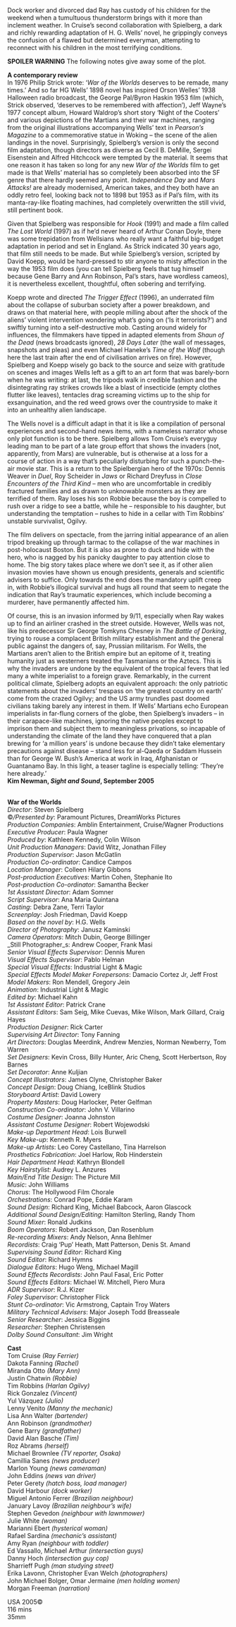 
Dock worker and divorced dad Ray has custody of his children for the weekend when a tumultuous thunderstorm brings with it more than inclement weather. In Cruise’s second collaboration with Spielberg, a dark and richly rewarding adaptation of H. G. Wells’ novel, he grippingly conveys the confusion of a flawed but determined everyman, attempting to reconnect with his children in the most terrifying conditions.

**SPOILER WARNING** The following notes give away some of the plot.

**A contemporary review**  
In 1976 Philip Strick wrote: ‘_War of the Worlds_ deserves to be remade, many times.’ And so far HG Wells’ 1898 novel has inspired Orson Welles’ 1938 Halloween radio broadcast, the George Pal/Byron Haskin 1953 film (which, Strick observed, ‘deserves to be remembered with affection’), Jeff Wayne’s 1977 concept album, Howard Waldrop’s short story ‘Night of the Cooters’ and various depictions of the Martians and their war machines, ranging from the original illustrations accompanying Wells’ text in _Pearson’s Magazine_ to a commemorative statue in Woking – the scene of the alien landings in the novel. Surprisingly, Spielberg’s version is only the second film adaptation, though directors as diverse as Cecil B. DeMille, Sergei Eisenstein and Alfred Hitchcock were tempted by the material. It seems that one reason it has taken so long for any new _War of the Worlds_ film to get made is that Wells’ material has so completely been absorbed into the SF genre that there hardly seemed any point. _Independence Day_ and _Mars Attacks!_ are already modernised, American takes, and they both have an oddly retro feel, looking back not to 1898 but 1953 as if Pal’s film, with its manta-ray-like floating machines, had completely overwritten the still vivid, still pertinent book.

Given that Spielberg was responsible for _Hook_ (1991) and made a film called _The Lost World_ (1997) as if he’d never heard of Arthur Conan Doyle, there was some trepidation from Wellsians who really want a faithful big-budget adaptation in period and set in England. As Strick indicated 30 years ago, that film still needs to be made. But while Spielberg’s version, scripted by David Koepp, would be hard-pressed to stir anyone to misty affection in the way the 1953 film does (you can tell Spielberg feels that tug himself because Gene Barry and Ann Robinson, Pal’s stars, have wordless cameos), it is nevertheless excellent, thoughtful, often sobering and terrifying.

Koepp wrote and directed _The Trigger Effect_ (1996), an underrated film about the collapse of suburban society after a power breakdown, and draws on that material here, with people milling about after the shock of the aliens’ violent intervention wondering what’s going on (‘Is it terrorists?’) and swiftly turning into a self-destructive mob. Casting around widely for influences, the filmmakers have tipped in adapted elements from _Shaun of the Dead_ (news broadcasts ignored), _28 Days Later_ (the wall of messages, snapshots and pleas) and even Michael Haneke’s _Time of the Wolf_ (though here the last train after the end of civilisation arrives on fire). However, Spielberg and Koepp wisely go back to the source and seize with gratitude on scenes and images Wells left as a gift to an art form that was barely-born when he was writing: at last, the tripods walk in credible fashion and the disintegrating ray strikes crowds like a blast of insecticide (empty clothes flutter like leaves), tentacles drag screaming victims up to the ship for exsanguination, and the red weed grows over the countryside to make it into an unhealthy alien landscape.

The Wells novel is a difficult adapt in that it is like a compilation of personal experiences and second-hand news items, with a nameless narrator whose only plot function is to be there. Spielberg allows Tom Cruise’s everyguy leading man to be part of a late group effort that shows the invaders (not, apparently, from Mars) are vulnerable, but is otherwise at a loss for a course of action in a way that’s peculiarly disturbing for such a punch-the-air movie star. This is a return to the Spielbergian hero of the 1970s: Dennis Weaver in _Duel_, Roy Scheider in _Jaws_ or Richard Dreyfuss in _Close Encounters of the Third Kind_ – men who are uncomfortable in credibly fractured families and as drawn to unknowable monsters as they are terrified of them. Ray loses his son Robbie because the boy is compelled to rush over a ridge to see a battle, while he – responsible to his daughter, but understanding the temptation – rushes to hide in a cellar with Tim Robbins’ unstable survivalist, Ogilvy.

The film delivers on spectacle, from the jarring initial appearance of an alien tripod breaking up through tarmac to the collapse of the war machines in post-holocaust Boston. But it is also as prone to duck and hide with the hero, who is nagged by his panicky daughter to pay attention close to home. The big story takes place where we don’t see it, as if other alien invasion movies have shown us enough presidents, generals and scientific advisers to suffice. Only towards the end does the mandatory uplift creep in, with Robbie’s illogical survival and hugs all round that seem to negate the indication that Ray’s traumatic experiences, which include becoming a murderer, have permanently affected him.

Of course, this is an invasion informed by 9/11, especially when Ray wakes up to find an airliner crashed in the street outside. However, Wells was not, like his predecessor Sir George Tomkyns Chesney in _The Battle of Dorking_, trying to rouse a complacent British military establishment and the general public against the dangers of, say, Prussian militarism. For Wells, the Martians aren’t alien to the British empire but an epitome of it, treating humanity just as westerners treated the Tasmanians or the Aztecs. This is why the invaders are undone by the equivalent of the tropical fevers that led many a white imperialist to a foreign grave. Remarkably, in the current political climate, Spielberg adopts an equivalent approach: the only patriotic statements about the invaders’ trespass on ‘the greatest country on earth’ come from the crazed Ogilvy; and the US army trundles past doomed civilians taking barely any interest in them. If Wells’ Martians echo European imperialists in far-flung corners of the globe, then Spielberg’s invaders – in their carapace-like machines, ignoring the native peoples except to imprison them and subject them to meaningless privations, so incapable of understanding the climate of the land they have conquered that a plan brewing for ‘a million years’ is undone because they didn’t take elementary precautions against disease – stand less for al-Qaeda or Saddam Hussein than for George W. Bush’s America at work in Iraq, Afghanistan or Guantanamo Bay. In this light, a teaser tagline is especially telling: ‘They’re here already.’  
**Kim Newman, _Sight and Sound_, September 2005**
<br><br>

**War of the Worlds**  
_Director_: Steven Spielberg  
©_/Presented by_: Paramount Pictures,  DreamWorks Pictures  
_Production Companies_: Amblin Entertainment, Cruise/Wagner Productions  
_Executive Producer_: Paula Wagner  
_Produced by_: Kathleen Kennedy, Colin Wilson  
_Unit Production Managers_: David Witz,  Jonathan Filley  
_Production Supervisor_: Jason McGatlin  
_Production Co-ordinator_: Candice Campos  
_Location Manager_: Colleen Hilary Gibbons  
_Post-production Executives_: Martin Cohen, Stephanie Ito  
_Post-production Co-ordinator_: Samantha Becker  
_1st Assistant Director_: Adam Somner  
_Script Supervisor_: Ana Maria Quintana  
_Casting_: Debra Zane, Terri Taylor  
_Screenplay_: Josh Friedman, David Koepp  
_Based on the novel by_: H.G. Wells  
_Director of Photography_: Janusz Kaminski  
_Camera Operators_: Mitch Dubin, George Billinger  
_Still Photographer_s: Andrew Cooper, Frank Masi  
_Senior Visual Effects Supervisor_: Dennis Muren  
_Visual Effects Supervisor_: Pablo Helman  
_Special Visual Effects_: Industrial Light & Magic  
_Special Effects Model Maker Forepersons_: Damacio Cortez Jr, Jeff Frost  
_Model Makers_: Ron Mendell, Gregory Jein  
_Animation_: Industrial Light & Magic  
_Edited by_: Michael Kahn  
_1st  Assistant Editor_: Patrick Crane  
_Assistant Editors_: Sam Seig, Mike Cuevas, Mike Wilson, Mark Gillard, Craig Hayes  
_Production Designer_: Rick Carter  
_Supervising Art Director_: Tony Fanning  
_Art Directors_: Douglas Meerdink, Andrew Menzies, Norman Newberry, Tom Warren  
_Set Designers_: Kevin Cross, Billy Hunter,  Aric Cheng, Scott Herbertson, Roy Barnes  
_Set Decorator_: Anne Kuljian  
_Concept Illustrators_: James Clyne,  Christopher Baker  
_Concept Design_: Doug Chiang, IceBlink Studios  
_Storyboard Artist_: David Lowery  
_Property Masters_: Doug Harlocker, Peter Gelfman  
_Construction Co-ordinator_: John V. Villarino  
_Costume Designer_: Joanna Johnston  
_Assistant Costume Designer_: Robert Wojewodski  
_Make-up Department Head_: Lois Burwell  
_Key Make-up_: Kenneth R. Myers  
_Make-up Artists_: Leo Corey Castellano,  Tina Harrelson  
_Prosthetics Fabrication_: Joel Harlow,  Rob Hinderstein  
_Hair Department Head_: Kathryn Blondell  
_Key Hairstylist_: Audrey L. Anzures  
_Main/End Title Design_: The Picture Mill  
_Music_: John Williams  
_Chorus_: The Hollywood Film Chorale  
_Orchestrations_: Conrad Pope, Eddie Karam  
_Sound Design_: Richard King, Michael Babcock, Aaron Glascock  
_Additional Sound Design/Editing_:  Hamilton Sterling, Randy Thom  
_Sound Mixer_: Ronald Judkins  
_Boom Operators_: Robert Jackson, Dan Rosenblum  
_Re-recording Mixers_: Andy Nelson, Anna Behlmer  
_Recordists_: Craig ‘Pup’ Heath, Matt Patterson, Denis St. Amand  
_Supervising Sound Editor_: Richard King  
_Sound Editor_: Richard Hymns  
_Dialogue Editors_: Hugo Weng, Michael Magill  
_Sound Effects Recordists_: John Paul Fasal, Eric Potter  
_Sound Effects Editors_: Michael W. Mitchell, Piero Mura  
_ADR Supervisor_: R.J. Kizer  
_Foley Supervisor_: Christopher Flick  
_Stunt Co-ordinator_: Vic Armstrong,  Captain Troy Waters  
_Military Technical Advisers_:  Major Joseph Todd Breasseale  
_Senior Researcher_: Jessica Biggins  
_Researcher_: Stephen Christensen  
_Dolby Sound Consultant_: Jim Wright

**Cast**  
Tom Cruise _(Ray Ferrier)_  
Dakota Fanning _(Rachel)_  
Miranda Otto _(Mary Ann)_  
Justin Chatwin _(Robbie)_  
Tim Robbins _(Harlan Ogilvy)_  
Rick Gonzalez _(Vincent)_  
Yul Vázquez _(Julio)_  
Lenny Venito _(Manny the mechanic)_  
Lisa Ann Walter _(bartender)_  
Ann Robinson _(grandmother)_  
Gene Barry _(grandfather)_  
David Alan Basche _(Tim)_  
Roz Abrams _(herself)_  
Michael Brownlee _(TV reporter, Osaka)_  
Camillia Sanes _(news producer)_  
Marlon Young _(news cameraman)_  
John Eddins _(news van driver)_  
Peter Gerety _(hatch boss, load manager)_  
David Harbour _(dock worker)_  
Miguel Antonio Ferrer _(Brazilian neighbour)_  
January Lavoy _(Brazilian neighbour’s wife)_  
Stephen Gevedon _(neighbour with lawnmower)_  
Julie White _(woman)_  
Marianni Ebert _(hysterical woman)_  
Rafael Sardina _(mechanic’s assistant)_  
Amy Ryan _(neighbour with toddler)_  
Ed Vassallo, Michael Arthur _(intersection guys)_  
Danny Hoch _(intersection guy cop)_  
Sharrieff Pugh _(man studying street)_  
Erika Lavonn, Christopher Evan Welch _(photographers)_  
John Michael Bolger, Omar Jermaine _(men holding women)_  
Morgan Freeman _(narration)_

USA 2005©  
116 mins  
35mm
<br><br>
<!--stackedit_data:
eyJoaXN0b3J5IjpbNDQyNDU0MzddfQ==
-->